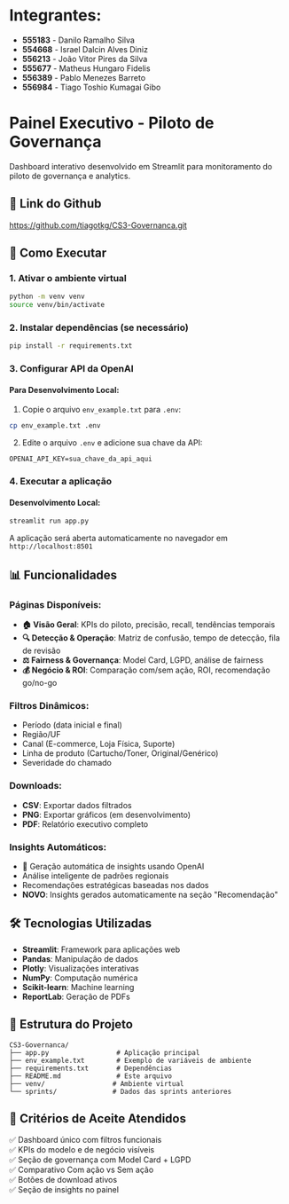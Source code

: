 # Integrantes:
- **555183** - Danilo Ramalho Silva
- **554668** - Israel Dalcin Alves Diniz
- **556213** - João Vitor Pires da Silva
- **555677** - Matheus Hungaro Fidelis
- **556389** - Pablo Menezes Barreto
- **556984** - Tiago Toshio Kumagai Gibo


# Painel Executivo - Piloto de Governança

Dashboard interativo desenvolvido em Streamlit para monitoramento do piloto de governança e analytics.

## 📁 Link do Github
https://github.com/tiagotkg/CS3-Governanca.git

## 🚀 Como Executar

### 1. Ativar o ambiente virtual
```bash
python -m venv venv
source venv/bin/activate
```

### 2. Instalar dependências (se necessário)
```bash
pip install -r requirements.txt
```

### 3. Configurar API da OpenAI

#### Para Desenvolvimento Local:
1. Copie o arquivo `env_example.txt` para `.env`:
```bash
cp env_example.txt .env
```

2. Edite o arquivo `.env` e adicione sua chave da API:
```
OPENAI_API_KEY=sua_chave_da_api_aqui
```


### 4. Executar a aplicação

#### Desenvolvimento Local:
```bash
streamlit run app.py
```


A aplicação será aberta automaticamente no navegador em `http://localhost:8501`

## 📊 Funcionalidades

### Páginas Disponíveis:
- **🏠 Visão Geral**: KPIs do piloto, precisão, recall, tendências temporais
- **🔍 Detecção & Operação**: Matriz de confusão, tempo de detecção, fila de revisão
- **⚖️ Fairness & Governança**: Model Card, LGPD, análise de fairness
- **💰 Negócio & ROI**: Comparação com/sem ação, ROI, recomendação go/no-go

### Filtros Dinâmicos:
- Período (data inicial e final)
- Região/UF
- Canal (E-commerce, Loja Física, Suporte)
- Linha de produto (Cartucho/Toner, Original/Genérico)
- Severidade do chamado

### Downloads:
- **CSV**: Exportar dados filtrados
- **PNG**: Exportar gráficos (em desenvolvimento)
- **PDF**: Relatório executivo completo

### Insights Automáticos:
- 🤖 Geração automática de insights usando OpenAI
- Análise inteligente de padrões regionais
- Recomendações estratégicas baseadas nos dados
- **NOVO**: Insights gerados automaticamente na seção "Recomendação"

## 🛠️ Tecnologias Utilizadas

- **Streamlit**: Framework para aplicações web
- **Pandas**: Manipulação de dados
- **Plotly**: Visualizações interativas
- **NumPy**: Computação numérica
- **Scikit-learn**: Machine learning
- **ReportLab**: Geração de PDFs

## 📁 Estrutura do Projeto

```
CS3-Governanca/
├── app.py                 # Aplicação principal
├── env_example.txt        # Exemplo de variáveis de ambiente
├── requirements.txt       # Dependências
├── README.md              # Este arquivo
├── venv/                 # Ambiente virtual
└── sprints/              # Dados das sprints anteriores
```

## 🎯 Critérios de Aceite Atendidos

✅ Dashboard único com filtros funcionais  
✅ KPIs do modelo e de negócio visíveis  
✅ Seção de governança com Model Card + LGPD  
✅ Comparativo Com ação vs Sem ação  
✅ Botões de download ativos  
✅ Seção de insights no painel  
